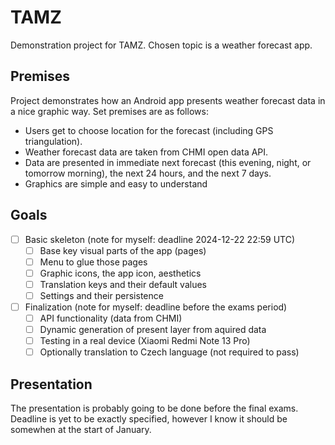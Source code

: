 # TAMZ
Demonstration project for TAMZ. Chosen topic is a weather forecast app.

## Premises
Project demonstrates how an Android app presents weather forecast data
in a nice graphic way. Set premises are as follows:
- Users get to choose location for the forecast (including GPS triangulation).
- Weather forecast data are taken from CHMI open data API.
- Data are presented in immediate next forecast (this evening, night,
  or tomorrow morning), the next 24 hours, and the next 7 days.
- Graphics are simple and easy to understand

## Goals
- [ ] Basic skeleton (note for myself: deadline 2024-12-22 22:59 UTC)
    - [ ] Base key visual parts of the app (pages)
    - [ ] Menu to glue those pages
    - [ ] Graphic icons, the app icon, aesthetics
    - [ ] Translation keys and their default values
    - [ ] Settings and their persistence
- [ ] Finalization (note for myself: deadline before the exams period)
    - [ ] API functionality (data from CHMI)
    - [ ] Dynamic generation of present layer from aquired data
    - [ ] Testing in a real device (Xiaomi Redmi Note 13 Pro)
    - [ ] Optionally translation to Czech language (not required to pass)

## Presentation
The presentation is probably going to be done before the final exams.
Deadline is yet to be exactly specified, however I know it should be
somewhen at the start of January.
